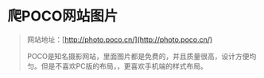 # 爬POCO网站图片

> 网站地址：[http://photo.poco.cn/](http://photo.poco.cn/)
> 
> POCO是知名摄影网站，里面图片都是免费的，并且质量很高，设计方便均匀。但是不喜欢PC版的布局，，更喜欢手机端的样式布局。
